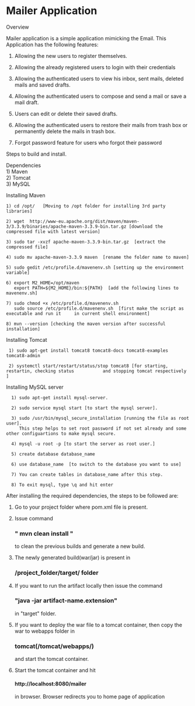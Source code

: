  
# Mailer Application

Overview

Mailer application is a simple application mimicking the Email.
This Application has the following features:
 1) Allowing the new users to register themselves.
 
 2) Allowing the already registered users to login with their credentials
 
 3) Allowing the authenticated users to view his inbox, sent mails, deleted mails and saved drafts.
 
 4) Allowing the authenticated users to compose and send a mail or save a mail draft.
 
 5) Users can edit or delete their saved drafts.
   
 6) Allowing the authenticated users to restore their mails from trash box or permanently delete the mails in trash box.
 
 7) Forgot password feature for users who forgot their password 
   
   
  Steps to build and install.
  
  Dependencies<br>
  	1) Maven<br>
  	2) Tomcat<br>
	3) MySQL<br>
  
  Installing Maven<br>
  
  	1) cd /opt/   [Moving to /opt folder for installing 3rd party libraries]
  	
  	2) wget  http://www-eu.apache.org/dist/maven/maven-3/3.3.9/binaries/apache-maven-3.3.9-bin.tar.gz [download the compressed file with latest version]
  	
  	3) sudo tar -xvzf apache-maven-3.3.9-bin.tar.gz  [extract the compressed file]
  	
  	4) sudo mv apache-maven-3.3.9 maven  [rename the folder name to maven]
  	
  	5) sudo gedit /etc/profile.d/mavenenv.sh [setting up the environment variable]
  	
  	6) export M2_HOME=/opt/maven
       export PATH=${M2_HOME}/bin:${PATH}  [add the following lines to mavenenv.sh]
       
 	7) sudo chmod +x /etc/profile.d/mavenenv.sh 
	   sudo source /etc/profile.d/mavenenv.sh  [first make the script as executable and run it 	   in current shell environment]
	   
	8) mvn --version [checking the maven version after successful installation]
  	 
   Installing Tomcat<br>
   
     1) sudo apt-get install tomcat8 tomcat8-docs tomcat8-examples tomcat8-admin
     
     2) systemctl start/restart/status/stop tomcat8 [for starting, restartin, checking status   	    and stopping tomcat respectively ]
     
   Installing MySQL server
      
      1) sudo apt-get install mysql-server.  
      
      2) sudo service mysql start [to start the mysql server].
      
      3) sudo /usr/bin/mysql_secure_installation [running the file as root user].
         This step helps to set root password if not set already and some other configuartions to make mysql secure.
      	 
      4) mysql -u root -p [to start the server as root user.]
      
      5) create database database_name
      
      6) use database_name  [to switch to the database you want to use]
      
      7) You can create tables in database_name after this step.
      
      8) To exit mysql, type \q and hit enter
      
  	
  	
  After installing the required dependencies, the steps to be followed are: 	
  	
   1) Go to your project folder where pom.xml file is present.
   
   2) Issue command <h3>" mvn clean install "</h3> to clean the previous builds and generate a new 	  	  	  build.
   
   3) The newly generated build(war/jar) is present in <h3>/project_folder/target/ folder</h3>
   
   4) If you want to run the artifact locally then issue the command <h3>"java -jar 	 	 	 	 	  artifact-name.extension"</h3> in "target" folder.
   
   5) If you want to deploy the war file to a tomcat container, then copy the war to webapps  	 	  folder in <h3>tomcat(/tomcat/webapps/)</h3> and start the tomcat container.   
   
   6) Start the tomcat container and hit <h4>http://localhost:8080/mailer</h4> in browser. Browser redirects you to home page of application
